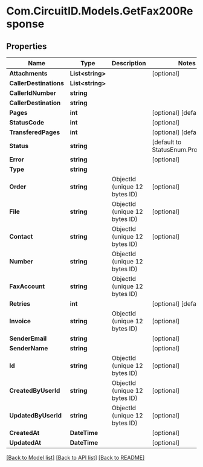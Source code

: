 
# Com.CircuitID.Models.GetFax200Response

## Properties

Name | Type | Description | Notes
------------ | ------------- | ------------- | -------------
**Attachments** | **List&lt;string&gt;** |  | [optional] 
**CallerDestinations** | **List&lt;string&gt;** |  | 
**CallerIdNumber** | **string** |  | 
**CallerDestination** | **string** |  | 
**Pages** | **int** |  | [optional] [default to 0]
**StatusCode** | **int** |  | [optional] 
**TransferedPages** | **int** |  | [optional] [default to 0]
**Status** | **string** |  | [default to StatusEnum.Processing]
**Error** | **string** |  | [optional] 
**Type** | **string** |  | 
**Order** | **string** | ObjectId (unique 12 bytes ID) | [optional] 
**File** | **string** | ObjectId (unique 12 bytes ID) | [optional] 
**Contact** | **string** | ObjectId (unique 12 bytes ID) | [optional] 
**Number** | **string** | ObjectId (unique 12 bytes ID) | 
**FaxAccount** | **string** | ObjectId (unique 12 bytes ID) | 
**Retries** | **int** |  | [optional] [default to 0]
**Invoice** | **string** | ObjectId (unique 12 bytes ID) | [optional] 
**SenderEmail** | **string** |  | [optional] 
**SenderName** | **string** |  | [optional] 
**Id** | **string** | ObjectId (unique 12 bytes ID) | [optional] 
**CreatedByUserId** | **string** | ObjectId (unique 12 bytes ID) | [optional] 
**UpdatedByUserId** | **string** | ObjectId (unique 12 bytes ID) | [optional] 
**CreatedAt** | **DateTime** |  | [optional] 
**UpdatedAt** | **DateTime** |  | [optional] 

[[Back to Model list]](../README.md#documentation-for-models)
[[Back to API list]](../README.md#documentation-for-api-endpoints)
[[Back to README]](../README.md)

